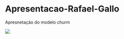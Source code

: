 # Apresentacao-Rafael-Gallo

Apresnetação do modelo churm 

![](https://drive.google.com/file/d/1LShmqc-NbGAKsLt2wUJqtl36pro0F_SJ/view?usp=sharing)
